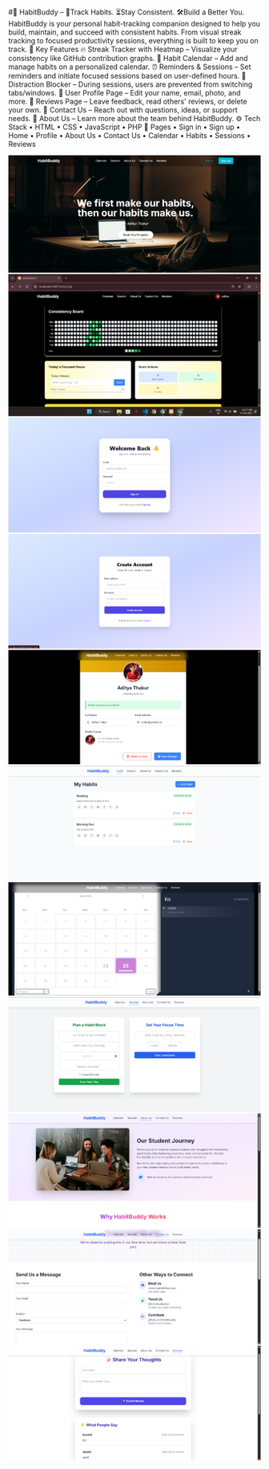 #🧠 HabitBuddy – 
📅Track Habits. ⏳Stay Consistent. 🛠️Build a Better You.
HabitBuddy is your personal habit-tracking companion designed to help you build, maintain, and succeed with consistent habits. From visual streak tracking to focused productivity sessions, everything is built to keep you on track.
🌟 Key Features
🔥 Streak Tracker with Heatmap – Visualize your consistency like GitHub contribution graphs.
📅 Habit Calendar – Add and manage habits on a personalized calendar.
⏰ Reminders & Sessions – Set reminders and initiate focused sessions based on user-defined hours.
🚫 Distraction Blocker – During sessions, users are prevented from switching tabs/windows.
👤 User Profile Page – Edit your name, email, photo, and more.
📝 Reviews Page – Leave feedback, read others' reviews, or delete your own.
📨 Contact Us – Reach out with questions, ideas, or support needs.
📖 About Us – Learn more about the team behind HabitBuddy.
⚙️ Tech Stack
•	HTML
•	CSS
•	JavaScript
•	PHP
🧭 Pages
•	Sign in
•	Sign up
•	Home
•	Profile
•	About Us
•	Contact Us
•	Calendar
•	Habits
•	Sessions
•	Reviews


![Home](images/home1.png)
![Home](images/home2.png)
![Signin](images/signin.png)
![Signup](images/signup.png)
![Profile](images/profile.png)
![Habit](images/habit.png)
![Calendar](images/calendar.png)
![Session](images/session.png)
![About](images/about.png)
![Contact](images/contact.png)
![Review](images/review.png)
